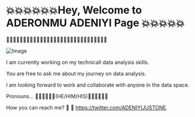 # 💥💥💥💥💥💥Hey, Welcome to __ADERONMU__ __ADENIYI__ Page 💥💥💥💥💥


🔺🔺🔺🔺🔺🔺🔺🔺🔺🔺🔺🔺🔺🔺🔺🔺🔺🔺🔺🔺🔺🔺🔺🔺🔺🔺🔺🔺🔺🔺


![Image](https://pbs.twimg.com/profile_images/1247122946109440004/YZiE8AXu_400x400.jpg)

I am currently working on my technicall data analysis skills. 

You are free to ask me about my journey on data analysis.


I am looking forward to work and collaborate with anyone in the data space.

Pronouns... 🌹🌹🌹🌹🌹🌹(HE/HIM/HIS)🌹🌹🌹🌹🌹🌹

How you can reach me? 👊 👊 https://twitter.com/ADENIYIJUSTONE.
